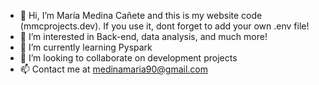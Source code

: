 - 👋 Hi, I’m María Medina Cañete and this is my website code (mmcprojects.dev). If you use it, dont forget to add your own .env file!
- 👀 I’m interested in Back-end, data analysis, and much more!
- 🌱 I’m currently learning Pyspark
- 💞️ I’m looking to collaborate on development projects
- 📫 Contact me at medinamaria90@gmail.com

